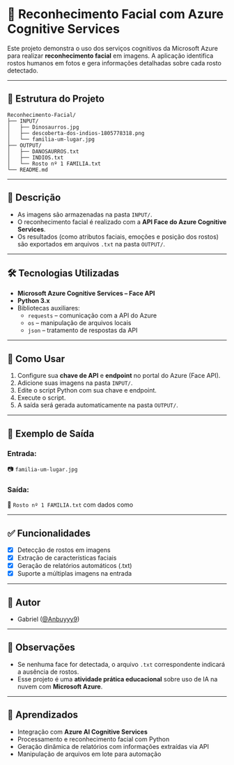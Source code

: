 # 🧠 Reconhecimento Facial com Azure Cognitive Services

Este projeto demonstra o uso dos serviços cognitivos da Microsoft Azure para realizar **reconhecimento facial** em imagens. A aplicação identifica rostos humanos em fotos e gera informações detalhadas sobre cada rosto detectado.

---

## 📁 Estrutura do Projeto

```
Reconhecimento-Facial/
├── INPUT/
│   ├── Dinosaurros.jpg
│   ├── descoberta-dos-indios-1805778318.png
│   └── familia-um-lugar.jpg
├── OUTPUT/
│   ├── DANOSAURROS.txt
│   ├── INDIOS.txt
│   └── Rosto nº 1 FAMILIA.txt
└── README.md
```

---

## 📌 Descrição

- As imagens são armazenadas na pasta `INPUT/`.
- O reconhecimento facial é realizado com a **API Face do Azure Cognitive Services**.
- Os resultados (como atributos faciais, emoções e posição dos rostos) são exportados em arquivos `.txt` na pasta `OUTPUT/`.

---

## 🛠️ Tecnologias Utilizadas

- **Microsoft Azure Cognitive Services – Face API**
- **Python 3.x**
- Bibliotecas auxiliares:
  - `requests` – comunicação com a API do Azure
  - `os` – manipulação de arquivos locais
  - `json` – tratamento de respostas da API

---

## 🚀 Como Usar

1. Configure sua **chave de API** e **endpoint** no portal do Azure (Face API).
2. Adicione suas imagens na pasta `INPUT/`.
3. Edite o script Python com sua chave e endpoint.
4. Execute o script.
5. A saída será gerada automaticamente na pasta `OUTPUT/`.

---

## 📄 Exemplo de Saída

### Entrada:
📷 `familia-um-lugar.jpg`

### Saída:
📝 `Rosto nº 1 FAMILIA.txt` com dados como

---

## ✅ Funcionalidades

- [x] Detecção de rostos em imagens
- [x] Extração de características faciais
- [x] Geração de relatórios automáticos (.txt)
- [x] Suporte a múltiplas imagens na entrada

---

## 👤 Autor

- Gabriel ([@Anbuyyy9](https://github.com/Anbuyyy9))

---

## 📌 Observações

- Se nenhuma face for detectada, o arquivo `.txt` correspondente indicará a ausência de rostos.
- Esse projeto é uma **atividade prática educacional** sobre uso de IA na nuvem com **Microsoft Azure**.

---

## 🧠 Aprendizados

- Integração com **Azure AI Cognitive Services**
- Processamento e reconhecimento facial com Python
- Geração dinâmica de relatórios com informações extraídas via API
- Manipulação de arquivos em lote para automação
